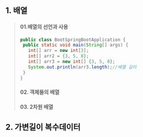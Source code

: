 ## 1. 배열
> #### 01.배열의 선언과 사용
>```java
>public class BootSpringBootApplication {
>  public static void main(String[] args) {
>    int[] arr = new int[3];
>    int[] arr2 = {3, 5, 8};
>    int[] arr3 = new int[] {3, 5, 8};
>    System.out.println(arr3.length);//배열 길이
>  }
>}
>```
> #### 02. 객체들의 배열
> #### 03. 2차원 배열
## 2. 가변길이 복수데이터
    
